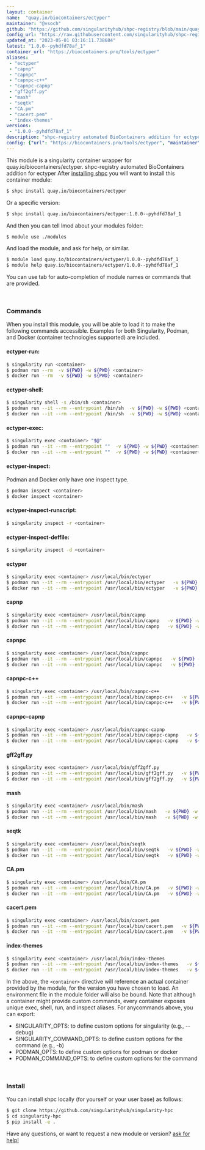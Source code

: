 ```yaml
---
layout: container
name:  "quay.io/biocontainers/ectyper"
maintainer: "@vsoch"
github: "https://github.com/singularityhub/shpc-registry/blob/main/quay.io/biocontainers/ectyper/container.yaml"
config_url: "https://raw.githubusercontent.com/singularityhub/shpc-registry/main/quay.io/biocontainers/ectyper/container.yaml"
updated_at: "2023-05-01 03:16:11.738684"
latest: "1.0.0--pyhdfd78af_1"
container_url: "https://biocontainers.pro/tools/ectyper"
aliases:
 - "ectyper"
 - "capnp"
 - "capnpc"
 - "capnpc-c++"
 - "capnpc-capnp"
 - "gff2gff.py"
 - "mash"
 - "seqtk"
 - "CA.pm"
 - "cacert.pem"
 - "index-themes"
versions:
 - "1.0.0--pyhdfd78af_1"
description: "shpc-registry automated BioContainers addition for ectyper"
config: {"url": "https://biocontainers.pro/tools/ectyper", "maintainer": "@vsoch", "description": "shpc-registry automated BioContainers addition for ectyper", "latest": {"1.0.0--pyhdfd78af_1": "sha256:6a9bde6f67c77754bc535211913196165b6c458c3813eed5c3dbfee5165c4465"}, "tags": {"1.0.0--pyhdfd78af_1": "sha256:6a9bde6f67c77754bc535211913196165b6c458c3813eed5c3dbfee5165c4465"}, "docker": "quay.io/biocontainers/ectyper", "aliases": {"ectyper": "/usr/local/bin/ectyper", "capnp": "/usr/local/bin/capnp", "capnpc": "/usr/local/bin/capnpc", "capnpc-c++": "/usr/local/bin/capnpc-c++", "capnpc-capnp": "/usr/local/bin/capnpc-capnp", "gff2gff.py": "/usr/local/bin/gff2gff.py", "mash": "/usr/local/bin/mash", "seqtk": "/usr/local/bin/seqtk", "CA.pm": "/usr/local/bin/CA.pm", "cacert.pem": "/usr/local/bin/cacert.pem", "index-themes": "/usr/local/bin/index-themes"}}
---
```


This module is a singularity container wrapper for quay.io/biocontainers/ectyper.
shpc-registry automated BioContainers addition for ectyper
After [installing shpc](#install) you will want to install this container module:


```bash
$ shpc install quay.io/biocontainers/ectyper
```

Or a specific version:

```bash
$ shpc install quay.io/biocontainers/ectyper:1.0.0--pyhdfd78af_1
```

And then you can tell lmod about your modules folder:

```bash
$ module use ./modules
```

And load the module, and ask for help, or similar.

```bash
$ module load quay.io/biocontainers/ectyper/1.0.0--pyhdfd78af_1
$ module help quay.io/biocontainers/ectyper/1.0.0--pyhdfd78af_1
```

You can use tab for auto-completion of module names or commands that are provided.

<br>

### Commands

When you install this module, you will be able to load it to make the following commands accessible.
Examples for both Singularity, Podman, and Docker (container technologies supported) are included.

#### ectyper-run:

```bash
$ singularity run <container>
$ podman run --rm  -v ${PWD} -w ${PWD} <container>
$ docker run --rm  -v ${PWD} -w ${PWD} <container>
```

#### ectyper-shell:

```bash
$ singularity shell -s /bin/sh <container>
$ podman run --it --rm --entrypoint /bin/sh  -v ${PWD} -w ${PWD} <container>
$ docker run --it --rm --entrypoint /bin/sh  -v ${PWD} -w ${PWD} <container>
```

#### ectyper-exec:

```bash
$ singularity exec <container> "$@"
$ podman run --it --rm --entrypoint ""  -v ${PWD} -w ${PWD} <container> "$@"
$ docker run --it --rm --entrypoint ""  -v ${PWD} -w ${PWD} <container> "$@"
```

#### ectyper-inspect:

Podman and Docker only have one inspect type.

```bash
$ podman inspect <container>
$ docker inspect <container>
```

#### ectyper-inspect-runscript:

```bash
$ singularity inspect -r <container>
```

#### ectyper-inspect-deffile:

```bash
$ singularity inspect -d <container>
```


#### ectyper

```bash
$ singularity exec <container> /usr/local/bin/ectyper
$ podman run --it --rm --entrypoint /usr/local/bin/ectyper   -v ${PWD} -w ${PWD} <container> -c " $@"
$ docker run --it --rm --entrypoint /usr/local/bin/ectyper   -v ${PWD} -w ${PWD} <container> -c " $@"
```


#### capnp

```bash
$ singularity exec <container> /usr/local/bin/capnp
$ podman run --it --rm --entrypoint /usr/local/bin/capnp   -v ${PWD} -w ${PWD} <container> -c " $@"
$ docker run --it --rm --entrypoint /usr/local/bin/capnp   -v ${PWD} -w ${PWD} <container> -c " $@"
```


#### capnpc

```bash
$ singularity exec <container> /usr/local/bin/capnpc
$ podman run --it --rm --entrypoint /usr/local/bin/capnpc   -v ${PWD} -w ${PWD} <container> -c " $@"
$ docker run --it --rm --entrypoint /usr/local/bin/capnpc   -v ${PWD} -w ${PWD} <container> -c " $@"
```


#### capnpc-c++

```bash
$ singularity exec <container> /usr/local/bin/capnpc-c++
$ podman run --it --rm --entrypoint /usr/local/bin/capnpc-c++   -v ${PWD} -w ${PWD} <container> -c " $@"
$ docker run --it --rm --entrypoint /usr/local/bin/capnpc-c++   -v ${PWD} -w ${PWD} <container> -c " $@"
```


#### capnpc-capnp

```bash
$ singularity exec <container> /usr/local/bin/capnpc-capnp
$ podman run --it --rm --entrypoint /usr/local/bin/capnpc-capnp   -v ${PWD} -w ${PWD} <container> -c " $@"
$ docker run --it --rm --entrypoint /usr/local/bin/capnpc-capnp   -v ${PWD} -w ${PWD} <container> -c " $@"
```


#### gff2gff.py

```bash
$ singularity exec <container> /usr/local/bin/gff2gff.py
$ podman run --it --rm --entrypoint /usr/local/bin/gff2gff.py   -v ${PWD} -w ${PWD} <container> -c " $@"
$ docker run --it --rm --entrypoint /usr/local/bin/gff2gff.py   -v ${PWD} -w ${PWD} <container> -c " $@"
```


#### mash

```bash
$ singularity exec <container> /usr/local/bin/mash
$ podman run --it --rm --entrypoint /usr/local/bin/mash   -v ${PWD} -w ${PWD} <container> -c " $@"
$ docker run --it --rm --entrypoint /usr/local/bin/mash   -v ${PWD} -w ${PWD} <container> -c " $@"
```


#### seqtk

```bash
$ singularity exec <container> /usr/local/bin/seqtk
$ podman run --it --rm --entrypoint /usr/local/bin/seqtk   -v ${PWD} -w ${PWD} <container> -c " $@"
$ docker run --it --rm --entrypoint /usr/local/bin/seqtk   -v ${PWD} -w ${PWD} <container> -c " $@"
```


#### CA.pm

```bash
$ singularity exec <container> /usr/local/bin/CA.pm
$ podman run --it --rm --entrypoint /usr/local/bin/CA.pm   -v ${PWD} -w ${PWD} <container> -c " $@"
$ docker run --it --rm --entrypoint /usr/local/bin/CA.pm   -v ${PWD} -w ${PWD} <container> -c " $@"
```


#### cacert.pem

```bash
$ singularity exec <container> /usr/local/bin/cacert.pem
$ podman run --it --rm --entrypoint /usr/local/bin/cacert.pem   -v ${PWD} -w ${PWD} <container> -c " $@"
$ docker run --it --rm --entrypoint /usr/local/bin/cacert.pem   -v ${PWD} -w ${PWD} <container> -c " $@"
```


#### index-themes

```bash
$ singularity exec <container> /usr/local/bin/index-themes
$ podman run --it --rm --entrypoint /usr/local/bin/index-themes   -v ${PWD} -w ${PWD} <container> -c " $@"
$ docker run --it --rm --entrypoint /usr/local/bin/index-themes   -v ${PWD} -w ${PWD} <container> -c " $@"
```



In the above, the `<container>` directive will reference an actual container provided
by the module, for the version you have chosen to load. An environment file in the
module folder will also be bound. Note that although a container
might provide custom commands, every container exposes unique exec, shell, run, and
inspect aliases. For anycommands above, you can export:

 - SINGULARITY_OPTS: to define custom options for singularity (e.g., --debug)
 - SINGULARITY_COMMAND_OPTS: to define custom options for the command (e.g., -b)
 - PODMAN_OPTS: to define custom options for podman or docker
 - PODMAN_COMMAND_OPTS: to define custom options for the command

<br>

### Install

You can install shpc locally (for yourself or your user base) as follows:

```bash
$ git clone https://github.com/singularityhub/singularity-hpc
$ cd singularity-hpc
$ pip install -e .
```

Have any questions, or want to request a new module or version? [ask for help!](https://github.com/singularityhub/singularity-hpc/issues)